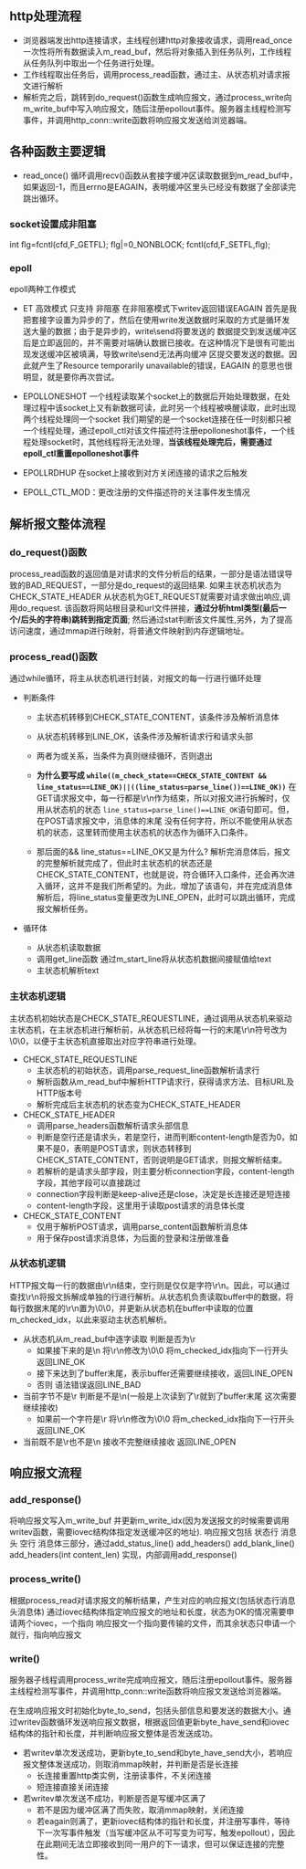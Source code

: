 ## http处理流程
- 浏览器端发出http连接请求，主线程创建http对象接收请求，调用read_once一次性将所有数据读入m_read_buf，然后将对象插入到任务队列，工作线程从任务队列中取出一个任务进行处理。
- 工作线程取出任务后，调用process_read函数，通过主、从状态机对请求报文进行解析
- 解析完之后，跳转到do_request()函数生成响应报文，通过process_write向m_write_buf中写入响应报文，随后注册epollout事件。服务器主线程检测写事件，并调用http_conn::write函数将响应报文发送给浏览器端。

## 各种函数主要逻辑
- read_once() 循环调用recv()函数从套接字缓冲区读取数据到m_read_buf中，如果返回-1，而且errno是EAGAIN，表明缓冲区里头已经没有数据了全部读完 跳出循环。



### socket设置成非阻塞
int flg=fcntl(cfd,F_GETFL);
flg|=0_NONBLOCK;
fcntl(cfd,F_SETFL,flg);

### epoll
epoll两种工作模式
- ET 高效模式 只支持 非阻塞
在非阻塞模式下writev返回错误EAGAIN
首先是我把套接字设置为异步的了，然后在使用write发送数据时采取的方式是循环发送大量的数据；由于是异步的，write\send将要发送的 数据提交到发送缓冲区后是立即返回的，并不需要对端确认数据已接收。在这种情况下是很有可能出现发送缓冲区被填满，导致write\send无法再向缓冲 区提交要发送的数据。因此就产生了Resource temporarily unavailable的错误，EAGAIN 的意思也很明显，就是要你再次尝试。

- EPOLLONESHOT
一个线程读取某个socket上的数据后开始处理数据，在处理过程中该socket上又有新数据可读，此时另一个线程被唤醒读取，此时出现两个线程处理同一个socket
我们期望的是一个socket连接在任一时刻都只被一个线程处理，通过epoll_ctl对该文件描述符注册epolloneshot事件，一个线程处理socket时，其他线程将无法处理，**当该线程处理完后，需要通过epoll_ctl重置epolloneshot事件**

- EPOLLRDHUP
在socket上接收到对方关闭连接的请求之后触发
- EPOLL_CTL_MOD：更改注册的文件描述符的关注事件发生情况

## 解析报文整体流程

### do_request()函数
process_read函数的返回值是对请求的文件分析后的结果，一部分是语法错误导致的BAD_REQUEST，一部分是do_request的返回结果.
如果主状态机状态为CHECK_STATE_HEADER 从状态机为GET_REQUEST就需要对请求做出响应,调用do_request.
该函数将网站根目录和url文件拼接，**通过分析html类型(最后一个/后头的字符串)跳转到指定页面**;
然后通过stat判断该文件属性,另外，为了提高访问速度，通过mmap进行映射，将普通文件映射到内存逻辑地址。

### process_read()函数
通过while循环，将主从状态机进行封装，对报文的每一行进行循环处理
- 判断条件
  - 主状态机转移到CHECK_STATE_CONTENT，该条件涉及解析消息体
  - 从状态机转移到LINE_OK，该条件涉及解析请求行和请求头部
  - 两者为或关系，当条件为真则继续循环，否则退出

  - **为什么要写成
  `while((m_check_state==CHECK_STATE_CONTENT && line_status==LINE_OK)||((line_status=parse_line())==LINE_OK))`**
    在GET请求报文中，每一行都是\r\n作为结束，所以对报文进行拆解时，仅用从状态机的状态
    `line_status=parse_line()==LINE_OK`语句即可。但，在POST请求报文中，消息体的末尾
    没有任何字符，所以不能使用从状态机的状态，这里转而使用主状态机的状态作为循环入口条件。
  - 那后面的&& line_status==LINE_OK又是为什么?
    解析完消息体后，报文的完整解析就完成了，但此时主状态机的状态还是CHECK_STATE_CONTENT，也就是说，符合循环入口条件，还会再次进入循环，这并不是我们所希望的。为此，增加了该语句，并在完成消息体解析后，将line_status变量更改为LINE_OPEN，此时可以跳出循环，完成报文解析任务。

- 循环体
  - 从状态机读取数据
  - 调用get_line函数 通过m_start_line将从状态机数据间接赋值给text
  - 主状态机解析text

### 主状态机逻辑
主状态机初始状态是CHECK_STATE_REQUESTLINE，通过调用从状态机来驱动主状态机，在主状态机进行解析前，从状态机已经将每一行的末尾\r\n符号改为\0\0，以便于主状态机直接取出对应字符串进行处理。
- CHECK_STATE_REQUESTLINE
  - 主状态机的初始状态，调用parse_request_line函数解析请求行
  - 解析函数从m_read_buf中解析HTTP请求行，获得请求方法、目标URL及HTTP版本号
  - 解析完成后主状态机的状态变为CHECK_STATE_HEADER
- CHECK_STATE_HEADER
  - 调用parse_headers函数解析请求头部信息
  - 判断是空行还是请求头，若是空行，进而判断content-length是否为0，如果不是0，表明是POST请求，则状态转移到CHECK_STATE_CONTENT，否则说明是GET请求，则报文解析结束。
  - 若解析的是请求头部字段，则主要分析connection字段，content-length字段，其他字段可以直接跳过
  - connection字段判断是keep-alive还是close，决定是长连接还是短连接
  - content-length字段，这里用于读取post请求的消息体长度
- CHECK_STATE_CONTENT
  - 仅用于解析POST请求，调用parse_content函数解析消息体
  - 用于保存post请求消息体，为后面的登录和注册做准备

### 从状态机逻辑
HTTP报文每一行的数据由\r\n结束，空行则是仅仅是字符\r\n。因此，可以通过查找\r\n将报文拆解成单独的行进行解析。从状态机负责读取buffer中的数据，将每行数据末尾的\r\n置为\0\0，并更新从状态机在buffer中读取的位置m_checked_idx，以此来驱动主状态机解析。
- 从状态机从m_read_buf中逐字读取 判断是否为\r
  - 如果接下来的是\n 将\r\n修改为\0\0 将m_checked_idx指向下一行开头 返回LINE_OK
  - 接下来达到了buffer末尾，表示buffer还需要继续接收，返回LINE_OPEN
  - 否则 语法错误返回LINE_BAD
- 当前字节不是\r 判断是不是\n(一般是上次读到了\r就到了buffer末尾 这次需要继续接收)
  - 如果前一个字符是\r 将\r\n修改为\0\0 将m_checked_idx指向下一行开头 返回LINE_OK
- 当前既不是\r也不是\n 接收不完整继续接收 返回LINE_OPEN

## 响应报文流程

### add_response()
将响应报文写入m_write_buf 并更新m_write_idx(因为发送报文的时候需要调用writev函数，需要iovec结构体指定发送缓冲区的地址).
响应报文包括 状态行 消息头 空行 消息体三部分，通过add_status_line() add_headers() add_blank_line() add_headers(int content_len) 实现，内部调用add_response()

### process_write()
根据process_read对请求报文的解析结果，产生对应的响应报文(包括状态行消息头消息体)
通过iovec结构体指定响应报文的地址和长度，状态为OK的情况需要申请两个iovec，一个指向
响应报文一个指向要传输的文件，而其余状态只申请一个就行，指向响应报文

### write()
服务器子线程调用process_write完成响应报文，随后注册epollout事件。服务器主线程检测写事件，并调用http_conn::write函数将响应报文发送给浏览器端。

在生成响应报文时初始化byte_to_send，包括头部信息和要发送的数据大小。通过writev函数循环发送响应报文数据，根据返回值更新byte_have_send和iovec结构体的指针和长度，并判断响应报文整体是否发送成功。
- 若writev单次发送成功，更新byte_to_send和byte_have_send大小，若响应报文整体发送成功，则取消mmap映射，并判断是否是长连接
  - 长连接重置http类实例，注册读事件，不关闭连接
  - 短连接直接关闭连接
- 若writev单次发送不成功，判断是否是写缓冲区满了
  - 若不是因为缓冲区满了而失败，取消mmap映射，关闭连接
  - 若eagain则满了，更新iovec结构体的指针和长度，并注册写事件，等待下一次写事件触发（当写缓冲区从不可写变为可写，触发epollout），因此在此期间无法立即接收到同一用户的下一请求，但可以保证连接的完整性。